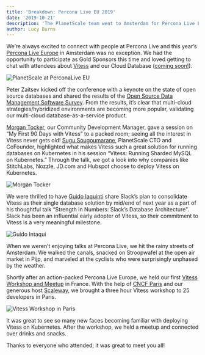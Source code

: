 ```yaml
---
title: 'Breakdown: Percona Live EU 2019'
date: '2019-10-21'
description: 'The PlanetScale team went to Amsterdam for Percona Live EU 2019'
author: Lucy Burns
---
```


We’re always excited to connect with people at Percona Live and this year’s [Percona Live Europe](https://www.cvent.com/events/percona-live-open-source-database-conference-europe-2019/event-summary-6321c2468b1b43328f97212f3e53f4de.aspx) in Amsterdam was no exception. We had the opportunity to participate as Gold Sponsors this time and loved getting to chat with attendees about [Vitess](https://vitess.io/) and our Cloud Database ([coming soon!](https://planetscale.com/signup)).

![PlanetScale at PerconaLive EU](/img/planetscale-perconalive-eu.jpeg)

Peter Zaitsev kicked off the conference with a keynote on the state of open source databases and shared the results of the [Open Source Data Management Software Survey](https://www.percona.com/open-source-data-management-software-survey). From the results, it’s clear that multi-cloud strategies/hybridized environments are becoming more popular, validating our multi-cloud database-as-a-service product.

[Morgan Tocker](https://twitter.com/morgo?lang=en), our Community Development Manager, gave a session on “My First 90 Days with Vitess” to a packed room; seeing all the interest in Vitess never gets old! [Sugu Sougoumarane](https://twitter.com/ssougou?lang=en), PlanetScale CTO and CoFounder, highlighted what makes Vitess such a great solution for running databases on Kubernetes in his session “Vitess: Running Sharded MySQL on Kubernetes.” Through the talk, we got a look into why companies like StitchLabs, Nozzle, JD.com and Hubspot choose to deploy Vitess on Kubernetes.

![Morgan Tocker](/img/morgan-perconalive.jpeg)

We were thrilled to have [Guido Iaquinti](https://twitter.com/guidoiaquinti) share Slack’s plan to consolidate Vitess as their single database solution by mid/end of next year as a part of his thoughtful talk “Strength in Numbers: Slack’s Database Architecture". Slack has been an influential early adopter of Vitess, so their commitment to Vitess is a very meaningful milestone.

![Guido Intaqui](/img/slack-vitess.jpeg)

When we weren’t enjoying talks at Percona Live, we hit the rainy streets of Amsterdam. We walked the canals, snacked on Stroopwafel at the open air market in Pijp, and marveled at the cyclists who were surprisingly unphased by the weather.

Shortly after an action-packed Percona Live Europe, we held our first [Vitess Workshop and Meetup](https://www.meetup.com/fr-FR/Cloud-Na/?_locale=fr-FR) in France. With the help of [CNCF Paris](https://twitter.com/cncfparis) and our generous host [Scaleway](https://www.scaleway.com), we brought a three hour Vitess workshop to 25 developers in Paris.

![Vitess Workshop in Paris](/img/vitess-workshop-paris.jpg)

It was great to see so many new faces becoming familiar with deploying Vitess on Kubernetes. After the workshop, we held a meetup and connected over drinks and snacks.

Thanks to everyone who attended; it was great to meet you all!
